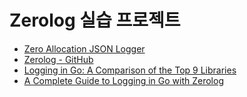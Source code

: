 Zerolog 실습 프로젝트
=====================

* [Zero Allocation JSON Logger](https://pkg.go.dev/github.com/rs/zerolog)
* [Zerolog - GitHub](https://github.com/rs/zerolog)
* [Logging in Go: A Comparison of the Top 9 Libraries](https://betterstack.com/community/guides/logging/best-golang-logging-libraries/)
* [A Complete Guide to Logging in Go with Zerolog](https://betterstack.com/community/guides/logging/zerolog/)
